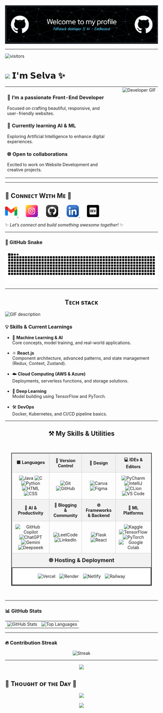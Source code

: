 ![Header](./header.png) 

---
![visitors](https://vbr.nathanchung.dev/badge?page_id=selvaganesh19.selagvanesh19&color=00cf00)


# <img src="https://emojis.slackmojis.com/emojis/images/1531849430/4246/blob-sunglasses.gif?1531849430" width="27"/> 𝗜'𝗺 𝗦𝗲𝗹𝘃𝗮 ✨ 

<table>
  <tr>
    <td style="vertical-align: top; width: 70%;">
      <h3>🎨 I’m a passionate <strong>Front-End Developer</strong></h3>
      <p>Focused on crafting beautiful, responsive, and user-friendly websites.</p>
      <h3>🤖 Currently learning <strong>AI & ML</strong></h3>
      <p>Exploring Artificial Intelligence to enhance digital experiences.</p>
      <h3>🌐 Open to <strong>collaborations</strong></h3>
      <p>Excited to work on Website Development and creative projects.</p>
    </td>
    <td style="text-align: right; vertical-align: top;">
      <img src="https://user-images.githubusercontent.com/74038190/216644497-1951db19-8f3d-4e44-ac08-8e9d7e0d94a7.gif" width="300" alt="Developer GIF"/> 
    </td>
  </tr>
</table>


---

<h2 align="left">🤝 Cᴏɴɴᴇᴄᴛ Wɪᴛʜ Mᴇ 🤝</h2>

<p align="left">

  <a href="mailto:selvavelayutham395@gmail.com" target="_blank"> 
    <img src="./gmail.png" width="40" height="40" alt="Email" />
  </a>
  &nbsp;&nbsp;&nbsp;&nbsp;&nbsp;

  <a href="https://www.instagram.com/_selvxsh.__" target="_blank"> 
    <img src="./instagram.png" width="40" height="40" alt="Instagram" />
  </a>
  &nbsp;&nbsp;&nbsp;&nbsp;&nbsp;

  <a href="https://github.com/selvaganesh19" target="_blank"> 
    <img src="./github.png" width="40" height="40" alt="GitHub" />
  </a>
  &nbsp;&nbsp;&nbsp;&nbsp;&nbsp;

  <a href="https://www.linkedin.com/in/selvaganesh-velayutham-025bb1284" target="_blank">
    <img src="./linkedin.png" width="40" height="40" alt="Linkedin" />
  </a>
  &nbsp;&nbsp;&nbsp;&nbsp;&nbsp;

  <a href="https://selvaganesh19.github.io/Portfolio-React/" target="_blank">
    <img src="./dev_to.png" width="40" height="40" alt="Portfolio" />
  </a>

</p>

✨ _Let’s connect and build something awesome together!_ ✨

---

### 🐍 GitHub Snake

<p align="center">
  <img src="https://github.com/Selvaganesh19/Selvaganesh19/blob/output/github-snake.svg" />
</p>

---

<h2 align="center">Tᴇᴄʜ sᴛᴀᴄᴋ</h2> 
<picture>
  <source media="(prefers-color-scheme: dark)" srcset="./Skills_Animation_Dark.gif">
  <source media="(prefers-color-scheme: light)" srcset="./Skills_Animation_White.gif">
  <img align="left" alt="GIF description" src="./Skills_Animation_White.gif">
</picture>
<br />

<h3 align="left">💡 Skills & Current Learnings</h3>

<ul align="left">
  <li>🤖 <strong>Machine Learning & AI</strong><br>Core concepts, model training, and real-world applications.</li><br>

  <li>⚛️ <strong>React.js</strong><br>Component architecture, advanced patterns, and state management (Redux, Context, Zustand).</li><br>

  <li>☁️ <strong>Cloud Computing (AWS & Azure)</strong><br>Deployments, serverless functions, and storage solutions.</li><br>

  <li>🧠 <strong>Deep Learning</strong><br>Model building using TensorFlow and PyTorch.</li><br>

  <li>🛠️ <strong>DevOps</strong><br>Docker, Kubernetes, and CI/CD pipeline basics.</li>
</ul>


---
<h2 style="text-align: center;">⚒️ My Skills & Utilities</h2>

<div style="display: flex; justify-content: center; padding: 20px;">
  <table style="width: 100%; max-width: 1000px; border-collapse: collapse; border: 2px solid #444; text-align: center;">
    <thead>
      <tr style="background-color: #f2f2f2;">
        <th style="border: 1px solid #ccc; padding: 10px;">🟦 Languages</th>
        <th style="border: 1px solid #ccc; padding: 10px;">🔧 Version Control</th>
        <th style="border: 1px solid #ccc; padding: 10px;">🎨 Design</th>
        <th style="border: 1px solid #ccc; padding: 10px;">💻 IDEs & Editors</th>
      </tr>
    </thead>
    <tbody>
      <tr>
        <td style="border: 1px solid #ccc; padding: 10px;">
          <img src="https://iconic-api.onrender.com/dark/java" width="40px" title="Java" />
          <img src="https://iconic-api.onrender.com/dark/c" width="40px" title="C" />
          <img src="https://iconic-api.onrender.com/dark/python" width="40px" title="Python" />
          <img src="https://iconic-api.onrender.com/dark/html" width="40px" title="HTML" />
          <img src="https://iconic-api.onrender.com/dark/css" width="40px" title="CSS" />
        </td>
        <td style="border: 1px solid #ccc; padding: 10px;">
          <img src="https://iconic-api.onrender.com/dark/git" width="40px" title="Git" />
          <img src="https://iconic-api.onrender.com/dark/github" width="40px" title="GitHub" />
        </td>
        <td style="border: 1px solid #ccc; padding: 10px;">
          <img src="https://iconic-api.onrender.com/dark/canva" width="40px" title="Canva" />
          <img src="https://iconic-api.onrender.com/dark/figma" width="40px" title="Figma" />
        </td>
        <td style="border: 1px solid #ccc; padding: 10px;">
          <img src="https://iconic-api.onrender.com/dark/pycharm" width="40px" title="PyCharm" />
          <img src="https://iconic-api.onrender.com/dark/intellij" width="40px" title="IntelliJ" />
          <img src="https://iconic-api.onrender.com/dark/clion" width="40px" title="CLion" />
          <img src="https://iconic-api.onrender.com/dark/vscode" width="40px" title="VS Code" />
        </td>
      </tr>
      <tr style="background-color: #f2f2f2;">
        <th style="border: 1px solid #ccc; padding: 10px;">🤖 AI & Productivity</th>
        <th style="border: 1px solid #ccc; padding: 10px;">📝 Blogging & Community</th>
        <th style="border: 1px solid #ccc; padding: 10px;">⚙️ Frameworks & Backend</th>
        <th style="border: 1px solid #ccc; padding: 10px;">🧠 ML Platforms</th>
      </tr>
      <tr>
        <td style="border: 1px solid #ccc; padding: 10px;">
          <img src="https://iconic-api.onrender.com/dark/github" width="40px" title="GitHub Copilot" />
          <img src="https://iconic-api.onrender.com/dark/chatgpt" width="40px" title="ChatGPT" />
          <img src="https://iconic-api.onrender.com/dark/gemini" width="40px" title="Gemini" />
          <img src="https://iconic-api.onrender.com/dark/deepseek" width="40px" title="Deepseek" />
        </td>
        <td style="border: 1px solid #ccc; padding: 10px;">
          <img src="https://iconic-api.onrender.com/dark/leetcode" width="40px" title="LeetCode" />
          <img src="https://cdn-icons-png.flaticon.com/512/174/174857.png" width="40" title="LinkedIn" />
        </td>
        <td style="border: 1px solid #ccc; padding: 10px;">
          <img src="https://iconic-api.onrender.com/dark/flask" width="40px" title="Flask" />
          <img src="https://iconic-api.onrender.com/dark/react" width="40px" title="React" />
        </td>
        <td style="border: 1px solid #ccc; padding: 10px;">
          <img src="https://cdn.jsdelivr.net/gh/devicons/devicon/icons/kaggle/kaggle-original.svg" width="40px" title="Kaggle" />
          <img src="https://iconic-api.onrender.com/dark/tensorflow" width="40px" title="TensorFlow" />
          <img src="https://iconic-api.onrender.com/dark/pytorch" width="40px" title="PyTorch" />
          <img src="https://colab.research.google.com/img/colab_favicon_256px.png" width="40px" title="Google Colab" />
        </td>
      </tr>
      <tr style="background-color: #f2f2f2;">
        <th colspan="4" style="border: 1px solid #ccc; padding: 12px; font-size: 18px;">🌐 Hosting & Deployment</th>
      </tr>
      <tr>
        <td colspan="4" style="border: 2px solid #444; padding: 14px; background-color: #fff;">
          <img src="https://iconic-api.onrender.com/dark/vercel" width="40px" title="Vercel" style="margin: 5px;" />
          <img src="https://iconic-api.onrender.com/dark/render" width="40px" title="Render" style="margin: 5px;" />
          <img src="https://iconic-api.onrender.com/dark/netlify" width="40px" title="Netlify" style="margin: 5px;" />
          <img src="https://cdn.jsdelivr.net/gh/devicons/devicon/icons/railway/railway-original.svg" width="40px" title="Railway" style="margin: 5px;" />
        </td>
      </tr>
    </tbody>
  </table>
</div>

---

### 📊 GitHub Stats

<div align="center">

  <table>
    <tr>
      <td>
        <img src="https://github-readme-stats-fast.vercel.app/api?username=selvaganesh19&show_icons=true&theme=radical&v=1" alt="GitHub Stats" />
      </td>
      <td>
        <img src="https://github-readme-stats-fast.vercel.app/api/top-langs/?username=selvaganesh19&layout=compact&theme=radical&v=1" alt="Top Languages" />
      </td>
    </tr>
  </table>

</div>


---

### 🔥 Contribution Streak

<div align="center">

![Streak](https://github-readme-stats-fast.vercel.app/api/streak?username=selvaganesh19&show_icons=true&theme=radical&v=1)

</div>


---





<!--Dynamic Quote card updates everyday at 12 PM--> 

<p align="center">
  <img src="https://capsule-render.vercel.app/api?type=waving&color=gradient&height=65&section=header"/>
</p>

<h2 align="left">🌟 Tʜᴏᴜɢʜᴛ ᴏғ ᴛʜᴇ Dᴀʏ 🌟</h2>






















































































<!--STARTS_HERE_QUOTE_CARD-->
<p align="center">
    <img src="https://readme-daily-quotes.vercel.app/api?author=Charles%20Dickens&quote=Never%20close%20your%20lips%20to%20those%20whom%20you%20have%20already%20opened%20your%20heart.&theme=dark&bg_color=220a28&author_color=ffeb95&accent_color=c56a90">
</p>
<!--ENDS_HERE_QUOTE_CARD-->























































































<p align="center">
  <img src="https://capsule-render.vercel.app/api?type=waving&color=gradient&height=65&section=footer"/>
</p>

